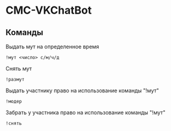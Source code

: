 # CMC-VKChatBot
## Команды

Выдать мут на определенное время
```
!мут <число> с/м/ч/д
```
Снять мут
```
!размут
```
Выдать участнику право на использование команды "!мут"
```
!модер
```
Забрать у участника право на использование команды "!мут"
```
!снять
```
